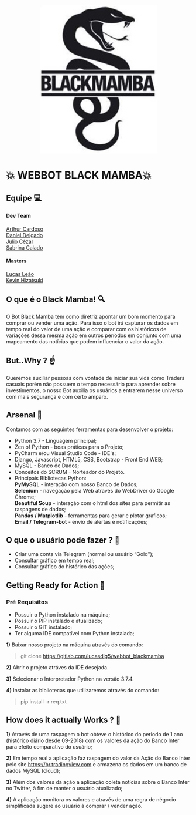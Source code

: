 <div align="center">
    <img src="./resources/logo.jpg" width="320" />
    <div height="2"></div>
</div>


# 💥 WEBBOT  BLACK MAMBA💥

## **Equipe**  💻

#### Dev Team
[Arthur Cardoso](https://gitlab.com/arthur_rinaldi00)  
[Daniel Delgado](https://gitlab.com/DNLMR)  
[Julio Cézar](https://gitlab.com/j.cezar4152)  
[Sabrina Calado](https://gitlab.com/sabrinacalado)

#### Masters
[Lucas Leão](https://gitlab.com/lucasdlg5)  
[Kevin Hizatsuki](https://gitlab.com/kevin799)

## **O que é o Black Mamba!** 🔍

O Bot Black Mamba tem como diretriz apontar um bom momento para comprar ou vender uma ação.
Para isso o bot irá capturar os dados em tempo real do valor de uma ação e comparar com os históricos de variações dessa mesma ação em outros períodos em conjunto com uma mapeamento das notícias que podem influenciar o valor da ação.

## **But..Why ?** ☝️ 

Queremos auxiliar pessoas com vontade de iniciar sua vida como Traders casuais porém não possuem o tempo necessário para aprender sobre investimentos, o nosso Bot auxilia os usuários a entrarem nesse universo com mais segurança e com certo amparo.


## **Arsenal** 🔫

Contamos com as seguintes ferramentas para desenvolver o projeto:

* Python 3.7 - Linguagem principal;
* Zen of Python - boas práticas para o Projeto;
* PyCharm e/ou Visual Studio Code - IDE's;
* Django, Javascript, HTML5, CSS,  Bootstrap - Front End WEB;
* MySQL - Banco de Dados;
* Conceitos do SCRUM - Norteador do Projeto.
* Principais Bibliotecas Python:  
    **PyMySQL** - interação com nosso Banco de Dados;  
    **Selenium** - navegação pela Web através do WebDriver do Google Chrome;  
    **Beautiful Soup** - interação com o html dos sites para permitir as raspagens de dados;  
    **Pandas / Matplotlib** - ferramentas para gerar e plotar graficos;  
    **Email / Telegram-bot** - envio de alertas e notificações;

## **O que o usuário pode fazer ?** 🔑

* Criar uma conta via Telegram (normal ou usuário “Gold");
* Consultar gráfico em tempo real;
* Consultar gráfico do histórico das ações;

## **Getting Ready for Action** 🚂
### **Pré Requisitos**
* Possuir o Python instalado na máquina;
* Possuir o PIP instalado e atualizado;
* Possuir o GIT instalado;
* Ter alguma IDE compatível com Python instalada;

**1)** Baixar nosso projeto na máquina através do comando:  
> git clone https://gitlab.com/lucasdlg5/webbot_blackmamba

**2)** Abrir o projeto atráves da IDE desejada. 

**3)** Selecionar o Interpretador Python na versâo 3.7.4.

**4)** Instalar as bibliotecas que utilizaremos através do comando:
> pip install -r req.txt


## **How does it actually Works ?** 👷

**1)** Através de uma raspagem o bot obteve o histórico do periodo de 1 ano (histórico diário desde 09-2018) com os valores da ação do Banco Inter para efeito comparativo do usuário;  

**2)** Em tempo real a aplicação faz raspagem do valor da Ação do Banco Inter pelo site https://br.tradingview.com e armazena os dados em um banco de dados MySQL (cloud);  

**3)** Além dos valores da ação a aplicação coleta notícias sobre o Banco Inter no Twitter, à fim de manter o usuário atualizado;  

**4)** A aplicação monitora os valores e através de uma regra de négocio simplificada sugere ao usuário à comprar / vender ação.  
